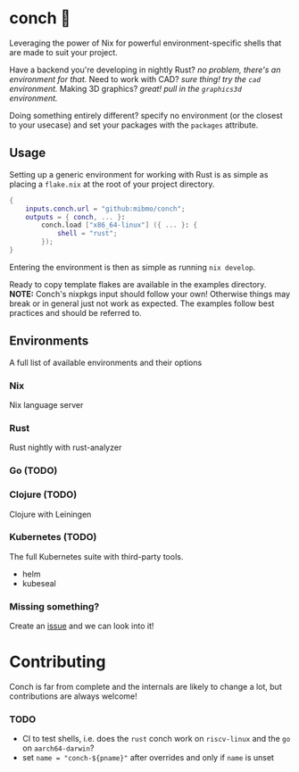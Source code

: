 [issues]: https://github.com/mibmo/conch/issues
[issues-new]: https://github.com/mibmo/conch/issues/new

# conch 🐚
Leveraging the power of Nix for powerful environment-specific shells
that are made to suit your project.

Have a backend you're developing in nightly Rust? _no problem, there's an environment for that._
Need to work with CAD? _sure thing! try the `cad` environment._
Making 3D graphics? _great! pull in the `graphics3d` environment._

Doing something entirely different?
specify no environment (or the closest to your usecase) and set your packages with the `packages` attribute.

## Usage
Setting up a generic environment for working with Rust is as simple as 
placing a `flake.nix` at the root of your project directory.
```nix
{
    inputs.conch.url = "github:mibmo/conch";
    outputs = { conch, ... }:
        conch.load ["x86_64-linux"] ({ ... }: {
            shell = "rust";
        });
}
```

Entering the environment is then as simple as running `nix develop`.

Ready to copy template flakes are available in the examples directory.
**NOTE:** Conch's nixpkgs input should follow your own!
Otherwise things may break or in general just not work as expected.
The examples follow best practices and should be referred to.

## Environments
A full list of available environments and their options

### Nix
Nix language server

### Rust
Rust nightly with rust-analyzer

### Go (TODO)

### Clojure (TODO)
Clojure with Leiningen

### Kubernetes (TODO)
The full Kubernetes suite with third-party tools.
- helm
- kubeseal

### Missing something?
Create an [issue][issues-new] and we can look into it!

# Contributing
Conch is far from complete and the internals are likely to change a lot, but contributions are always welcome!

### TODO
- CI to test shells, i.e. does the `rust` conch work on `riscv-linux` and the `go` on `aarch64-darwin`?
- set `name = "conch-${pname}"` after overrides and only if `name` is unset
